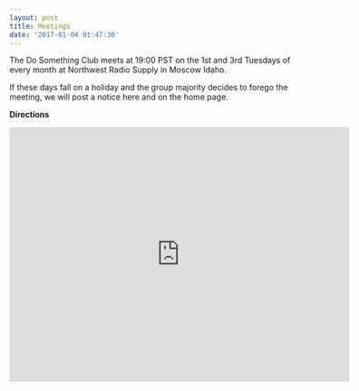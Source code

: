 ```yaml
---
layout: post
title: Meetings
date: '2017-01-04 01:47:30'
---
```


The Do Something Club meets at 19:00 PST on the 1st and 3rd Tuesdays of every month at Northwest Radio Supply in Moscow Idaho.

If these days fall on a holiday and the group majority decides to forego the meeting, we will post a notice here and on the home page.

**Directions**
<iframe src="https://www.google.com/maps/embed?pb=!1m18!1m12!1m3!1d2736.3727853520636!2d-117.00912598426493!3d46.69837885826474!2m3!1f0!2f0!3f0!3m2!1i1024!2i768!4f13.1!3m3!1m2!1s0x54a0279b781e77f9%3A0x3a3a31b574980e83!2sNorthwest+Radio+Supply!5e0!3m2!1sen!2sus!4v1483494284222" width="600" height="450" frameborder="0" style="border:0" allowfullscreen></iframe>